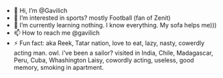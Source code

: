 - 👋 Hi, I’m @Gavilich
- 👀 I’m interested in sports? mostly Football (fan of Zenit)
- 🌱 I’m currently learning nothing. I know everything. My sofa helps me)))
- 📫 How to reach me @gavilich
- ⚡ Fun fact: aka Reek, Tatar nation, love to eat, lazy, nasty, cowerdly acting man. owl. i've been a sailor? visited in India, Chile, Madagascar, Peru, Cuba, Whashington
Laisy, cowordly acting, useless, good memory, smoking in apartment.
